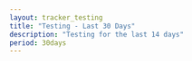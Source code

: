 ```yaml
---
layout: tracker_testing
title: "Testing - Last 30 Days"
description: "Testing for the last 14 days"
period: 30days
---
```

